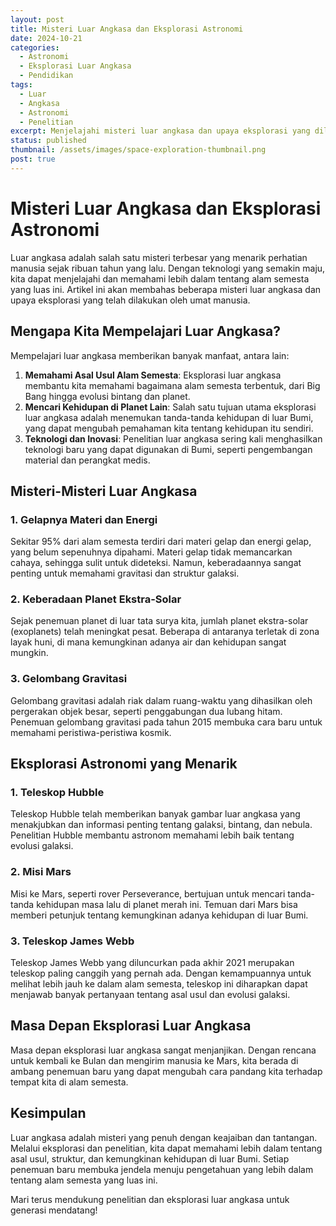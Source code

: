 ```yaml
---
layout: post
title: Misteri Luar Angkasa dan Eksplorasi Astronomi
date: 2024-10-21
categories:
  - Astronomi
  - Eksplorasi Luar Angkasa
  - Pendidikan
tags:
  - Luar
  - Angkasa
  - Astronomi
  - Penelitian
excerpt: Menjelajahi misteri luar angkasa dan upaya eksplorasi yang dilakukan manusia untuk memahami alam semesta yang luas ini.
status: published
thumbnail: /assets/images/space-exploration-thumbnail.png
post: true
---
```


# Misteri Luar Angkasa dan Eksplorasi Astronomi

Luar angkasa adalah salah satu misteri terbesar yang menarik perhatian manusia sejak ribuan tahun yang lalu. Dengan teknologi yang semakin maju, kita dapat menjelajahi dan memahami lebih dalam tentang alam semesta yang luas ini. Artikel ini akan membahas beberapa misteri luar angkasa dan upaya eksplorasi yang telah dilakukan oleh umat manusia.

## Mengapa Kita Mempelajari Luar Angkasa?

Mempelajari luar angkasa memberikan banyak manfaat, antara lain:

1. **Memahami Asal Usul Alam Semesta**: Eksplorasi luar angkasa membantu kita memahami bagaimana alam semesta terbentuk, dari Big Bang hingga evolusi bintang dan planet.
2. **Mencari Kehidupan di Planet Lain**: Salah satu tujuan utama eksplorasi luar angkasa adalah menemukan tanda-tanda kehidupan di luar Bumi, yang dapat mengubah pemahaman kita tentang kehidupan itu sendiri.
3. **Teknologi dan Inovasi**: Penelitian luar angkasa sering kali menghasilkan teknologi baru yang dapat digunakan di Bumi, seperti pengembangan material dan perangkat medis.

## Misteri-Misteri Luar Angkasa

### 1. Gelapnya Materi dan Energi

Sekitar 95% dari alam semesta terdiri dari materi gelap dan energi gelap, yang belum sepenuhnya dipahami. Materi gelap tidak memancarkan cahaya, sehingga sulit untuk dideteksi. Namun, keberadaannya sangat penting untuk memahami gravitasi dan struktur galaksi.

### 2. Keberadaan Planet Ekstra-Solar

Sejak penemuan planet di luar tata surya kita, jumlah planet ekstra-solar (exoplanets) telah meningkat pesat. Beberapa di antaranya terletak di zona layak huni, di mana kemungkinan adanya air dan kehidupan sangat mungkin.

### 3. Gelombang Gravitasi

Gelombang gravitasi adalah riak dalam ruang-waktu yang dihasilkan oleh pergerakan objek besar, seperti penggabungan dua lubang hitam. Penemuan gelombang gravitasi pada tahun 2015 membuka cara baru untuk memahami peristiwa-peristiwa kosmik.

## Eksplorasi Astronomi yang Menarik

### 1. Teleskop Hubble

Teleskop Hubble telah memberikan banyak gambar luar angkasa yang menakjubkan dan informasi penting tentang galaksi, bintang, dan nebula. Penelitian Hubble membantu astronom memahami lebih baik tentang evolusi galaksi.

### 2. Misi Mars

Misi ke Mars, seperti rover Perseverance, bertujuan untuk mencari tanda-tanda kehidupan masa lalu di planet merah ini. Temuan dari Mars bisa memberi petunjuk tentang kemungkinan adanya kehidupan di luar Bumi.

### 3. Teleskop James Webb

Teleskop James Webb yang diluncurkan pada akhir 2021 merupakan teleskop paling canggih yang pernah ada. Dengan kemampuannya untuk melihat lebih jauh ke dalam alam semesta, teleskop ini diharapkan dapat menjawab banyak pertanyaan tentang asal usul dan evolusi galaksi.

## Masa Depan Eksplorasi Luar Angkasa

Masa depan eksplorasi luar angkasa sangat menjanjikan. Dengan rencana untuk kembali ke Bulan dan mengirim manusia ke Mars, kita berada di ambang penemuan baru yang dapat mengubah cara pandang kita terhadap tempat kita di alam semesta.

## Kesimpulan

Luar angkasa adalah misteri yang penuh dengan keajaiban dan tantangan. Melalui eksplorasi dan penelitian, kita dapat memahami lebih dalam tentang asal usul, struktur, dan kemungkinan kehidupan di luar Bumi. Setiap penemuan baru membuka jendela menuju pengetahuan yang lebih dalam tentang alam semesta yang luas ini.

Mari terus mendukung penelitian dan eksplorasi luar angkasa untuk generasi mendatang!